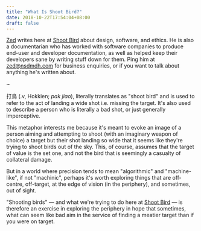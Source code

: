 ```yaml
---
title: "What Is Shoot Bird?"
date: 2018-10-22T17:54:04+08:00
draft: false
---
```


[Zed](https://www.zeddee.com) writes here at [Shoot Bird](/)
about design, software, and ethics. He is also a documentarian who
has worked with software companies to produce end-user and developer
documentation, as well as helped keep their developers sane by 
writing stuff down for them.
Ping him at [zed@nsdmdh.com](mailto://zed@nsdmdh.com)
for business enquiries, or if you want to talk about anything he's written about.

*~*

打鳥 (.v, Hokkien; _pak jiao_), literally translates as "shoot bird"
and is used to refer to the act of landing a wide shot
i.e. missing the target.
It's also used to describe a person who is literally a bad shot,
or just generally imperceptive.

This metaphor interests me because it's meant to evoke an
image of a person aiming and attempting to shoot (with an imaginary
weapon of choice) a target but their shot landing so wide that it seems like they're trying to shoot birds out of the sky. This, of course, assumes
that the target of value is the set one, and not the bird that is seemingly
a casualty of collateral damage.

But in a world where precision tends to mean "algorithmic" and "machine-like", if not "machinic", perhaps it's worth exploring things that are off-centre, off-target, at the edge of vision (in the periphery), and sometimes, out of sight.

"Shooting birds" — and what we're trying to do here at [Shoot Bird](/what-is-shoot-bird) — is therefore an exercise in exploring the periphery in hope that sometimes, what can seem like bad aim in the
service of finding a meatier target than if you were on target.
